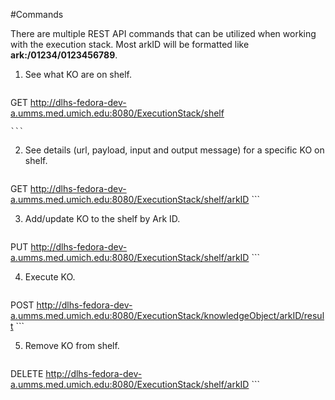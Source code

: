 #Commands

There are multiple REST API commands that can be utilized when working with the execution stack. Most arkID will be formatted like **ark:/01234/0123456789**.

1. See what KO are on shelf.
    ```
GET http://dlhs-fedora-dev-a.umms.med.umich.edu:8080/ExecutionStack/shelf

    ```
2. See details (url, payload, input and output message) for a specific KO on shelf.
    ```
GET http://dlhs-fedora-dev-a.umms.med.umich.edu:8080/ExecutionStack/shelf/arkID
    ```
    
3. Add/update KO to the shelf by Ark ID. 
    ```
PUT http://dlhs-fedora-dev-a.umms.med.umich.edu:8080/ExecutionStack/shelf/arkID
    ```

4. Execute KO.
    ```
POST http://dlhs-fedora-dev-a.umms.med.umich.edu:8080/ExecutionStack/knowledgeObject/arkID/result
    ```

5. Remove KO from shelf.
    ```
DELETE http://dlhs-fedora-dev-a.umms.med.umich.edu:8080/ExecutionStack/shelf/arkID
    ```





